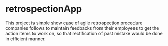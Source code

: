# retrospectionApp
This project is simple show case of agile retrospection procedure companies follows to maintain feedbacks from their employees to get the action items to work on, so that rectification of past mistake would be done in efficient manner.
